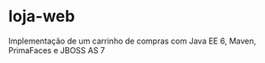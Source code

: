 loja-web
========

Implementação de um carrinho de compras com Java EE 6, Maven, PrimaFaces e JBOSS AS 7
